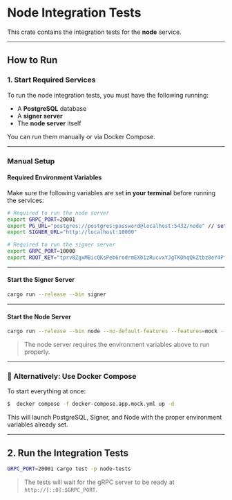 # Node Integration Tests

This crate contains the integration tests for the **node** service.

---

## How to Run

### 1. **Start Required Services**

To run the node integration tests, you must have the following running:

- A **PostgreSQL** database
- A **signer server**
- The **node server** itself

You can run them manually or via Docker Compose.

---

### Manual Setup

#### Required Environment Variables

Make sure the following variables are set **in your terminal** before running the services:

```bash
# Required to run the node server
export GRPC_PORT=20001
export PG_URL="postgres://postgres:password@localhost:5432/node" // set your pg url
export SIGNER_URL="http://localhost:10000"

# Required to run the signer server
export GRPC_PORT=10000
export ROOT_KEY="tprv8ZgxMBicQKsPeb6rodrmEXb1zRucvxYJgTKDhqQkZtbz8eY4Pf2EgbsT2swBXnnbDPQChQeFrFqHN72yFxzKfFAVsHdPeRWq2xqyUT2c4wH"
```

---

#### Start the Signer Server

```bash
cargo run --release --bin signer
```

---

#### Start the Node Server

```bash
cargo run --release --bin node --no-default-features --features=mock -- --config ./config/local.toml
```

> The node server requires the environment variables above to run properly.

---

### 🐳 Alternatively: Use Docker Compose

To start everything at once:

```bash
$  docker compose -f docker-compose.app.mock.yml up -d
```

This will launch PostgreSQL, Signer, and Node with the proper environment variables already set.

---

## 2. Run the Integration Tests

```bash
GRPC_PORT=20001 cargo test -p node-tests
```

> The tests will wait for the gRPC server to be ready at `http://[::0]:$GRPC_PORT`.
